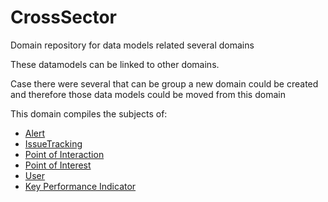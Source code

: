 # CrossSector
Domain repository for data models related several domains

These datamodels can be linked to other domains. 

Case there were several that can be group a new domain could be created
and therefore those data models could be moved from this domain

This domain compiles the subjects of:
- [Alert](https://github.com/smart-data-models/dataModel.Alert/tree/master)
- [IssueTracking](https://github.com/smart-data-models/dataModel.IssueTracking/tree/master)
- [Point of  Interaction](https://github.com/smart-data-models/dataModel.PointOfInteraction/tree/master)
- [Point of Interest](https://github.com/smart-data-models/dataModel.PointOfInterest/tree/master)
- [User](https://github.com/smart-data-models/dataModel.User/tree/master)
- [Key Performance Indicator](https://github.com/smart-data-models/dataModel.KeyPerformanceIndicator/tree/master)

